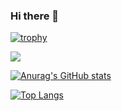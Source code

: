 ### Hi there 👋

<!--
**AlaaDan/AlaaDan** is a ✨ _special_ ✨ repository because its `README.md` (this file) appears on your GitHub profile.

Here are some ideas to get you started:

- 🔭 I’m currently working on ...
- 🌱 I’m currently learning ...
- 👯 I’m looking to collaborate on ...
- 🤔 I’m looking for help with ...
- 💬 Ask me about ...
- 📫 How to reach me: ...
- 😄 Pronouns: ...
- ⚡ Fun fact: ...
-->

[![trophy](https://github-profile-trophy.vercel.app/?username=AlaaDan)](https://github.com/ryo-ma/github-profile-trophy)

<img src="https://github-readme-stats.vercel.app/api/top-langs/?username=AlaaDan" />

[![Anurag's GitHub stats](https://github-readme-stats.vercel.app/api?username=AlaaDan)](https://github.com/anuraghazra/github-readme-stats)

[![Top Langs](https://github-readme-stats.vercel.app/api/top-langs/?username=AlaaDan)](https://github.com/anuraghazra/github-readme-stats)






